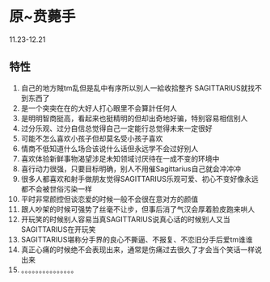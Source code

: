 # 原~贲薨手
11.23-12.21
## 特性
1.	自己的地方賊tm乱但是乱中有序所以別人一給收拾整齐 SAGITTARIUS就找不到东西了
2.	是一个突突在在的大好人打心眼里不会算計任何人
3.	是明明智商挺高，看起来也挺精明的但却出奇地好骗，特别容易相信别人
4.	过分乐观、过分自信总觉得自己一定能行总觉得未来一定很好
5.	可能不怎么喜欢小孩子但却莫名受小孩子喜欢
6.	情商不低知道什么场合该说什么话但永远学不会过好别人
7.	喜欢体验新鲜事物渴望涉足未知领域讨厌待在一成不变的环境中
8.	喜行动力很强，只要目标明确，别人不用催Sagittarius自己就会冲冲冲
9.	很多人都喜欢和射手做朋友觉得SAGITTARIUS乐观可爱、初心不变好像永远都不会被世俗污染一样
10.	平时非常颜控但谈恋爱的时候一般不会很在意对方的颜值
11.	跟人吵架的时候可强势了丝毫不让步，但事后消了气汉会厚着脸皮跑来哄人
12.	开玩笑的时候别人容易当真SAGITTARIUS说真心话的时候别人又当SAGITTARIUS在开玩笑
13.	SAGITTARIUS堪称分手界的良心不撕逼、不报复、不恋旧分手后爱tm谁谁
14.	真正心痛的时候绝不会表现出来，通常是伤痛过去很久了才会当个笑话一样说出来
15.	。。。。。。。。。。。。。。。
